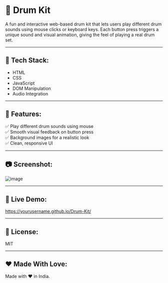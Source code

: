 # 🥁 Drum Kit

A fun and interactive web-based drum kit that lets users play different drum sounds using mouse clicks or keyboard keys. Each button press triggers a unique sound and visual animation, giving the feel of playing a real drum set.

---

## 🔧 Tech Stack:
- HTML  
- CSS  
- JavaScript  
- DOM Manipulation  
- Audio Integration

---

## 🚀 Features:
✅ Play different drum sounds using mouse  
✅ Smooth visual feedback on button press  
✅ Background images for a realistic look  
✅ Clean, responsive UI  

---



## 📷 Screenshot:
![image](https://github.com/user-attachments/assets/10cbda29-cb59-47f3-a0c0-619c98310e55)


---

## 🔗 Live Demo:
https://yourusername.github.io/Drum-Kit/

---

## 📜 License:
MIT

---

## ❤️ Made With Love:
Made with ❤️ in India.
